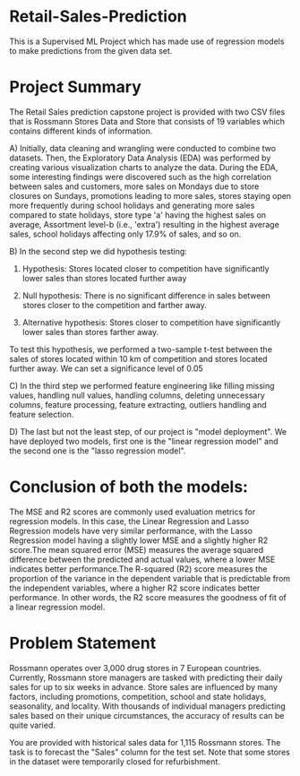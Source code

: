 # Retail-Sales-Prediction
This is a Supervised ML Project which has made use of regression models to make predictions from the given data set.

# Project Summary 
The Retail Sales prediction capstone project is provided with two CSV files that is Rossmann Stores Data and Store that consists of 19 variables which contains different kinds of information.

A) Initially, data cleaning and wrangling were conducted to combine two datasets. Then, the Exploratory Data Analysis (EDA) was performed by creating various visualization charts to analyze the data. During the EDA, some interesting findings were discovered such as the high correlation between sales and customers, more sales on Mondays due to store closures on Sundays, promotions leading to more sales, stores staying open more frequently during school holidays and generating more sales compared to state holidays, store type 'a' having the highest sales on average, Assortment level-b (i.e., 'extra') resulting in the highest average sales, school holidays affecting only 17.9% of sales, and so on.

B) In the second step we did hypothesis testing:

1. Hypothesis: Stores located closer to competition have significantly lower sales than stores located further away

2. Null hypothesis: There is no significant difference in sales between stores closer to the competition and farther away.

3. Alternative hypothesis: Stores closer to competition have significantly lower sales than stores farther away.

To test this hypothesis, we performed a two-sample t-test between the sales of stores located within 10 km of competition and
stores located further away. We can set a significance level of 0.05

C) In the third step we performed feature engineering like filling missing values, handling null values, handling columns, deleting unnecessary columns, feature processing, feature extracting, outliers handling and feature selection.

D) The last but not the least step, of our project is "model deployment". We have deployed two models, first one is the "linear regression model" and the second one is the "lasso regression model".

# Conclusion of both the models:

The MSE and R2 scores are commonly used evaluation metrics for regression models. In this case, the Linear Regression and Lasso Regression models have very similar performance, with the Lasso Regression model having a slightly lower MSE and a slightly higher R2 score.The mean squared error (MSE) measures the average squared difference between the predicted and actual values, where a lower MSE indicates better performance.The R-squared (R2) score measures the proportion of the variance in the dependent variable that is predictable from the independent variables, where a higher R2 score indicates better performance. In other words, the R2 score measures the goodness of fit of a linear regression model.

# Problem Statement

Rossmann operates over 3,000 drug stores in 7 European countries. Currently, Rossmann store managers are tasked with predicting their daily sales for up to six weeks in advance. Store sales are influenced by many factors, including promotions, competition, school and state holidays, seasonality, and locality. With thousands of individual managers predicting sales based on their unique circumstances, the accuracy of results can be quite varied.

You are provided with historical sales data for 1,115 Rossmann stores. The task is to forecast the "Sales" column for the test set. Note that some stores in the dataset were temporarily closed for refurbishment.
